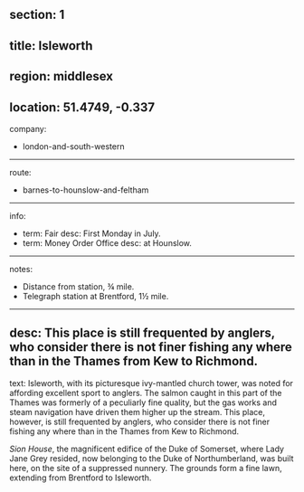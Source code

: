 section: 1
----
title: Isleworth
----
region: middlesex
----
location: 51.4749, -0.337
----
company:
- london-and-south-western
----
route:
- barnes-to-hounslow-and-feltham
----
info:
- term: Fair
  desc: First Monday in July.
- term: Money Order Office
  desc: at Hounslow.
----
notes:
- Distance from station, ¾ mile.
- Telegraph station at Brentford, 1½ mile.
----
desc: This place is still frequented by anglers, who consider there is not finer fishing any where than in the Thames from Kew to Richmond.
----
text: Isleworth, with its picturesque ivy-mantled church tower, was noted for affording excellent sport to anglers. The salmon caught in this part of the Thames was formerly of a peculiarly fine quality, but the gas works and steam navigation have driven them higher up the stream. This place, however, is still frequented by anglers, who consider there is not finer fishing any where than in the Thames from Kew to Richmond.

*Sion House*, the magnificent edifice of the Duke of Somerset, where Lady Jane Grey resided, now belonging to the Duke of Northumberland, was built here, on the site of a suppressed nunnery. The grounds form a fine lawn, extending from Brentford to Isleworth.
